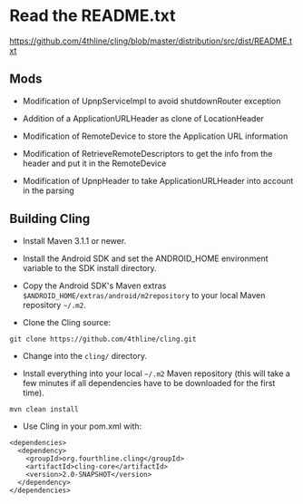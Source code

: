 Read the README.txt
=====================

https://github.com/4thline/cling/blob/master/distribution/src/dist/README.txt

Mods
---------------------
* Modification of UpnpServiceImpl to avoid shutdownRouter exception

* Addition of a ApplicationURLHeader as clone of LocationHeader

* Modification of RemoteDevice to store the Application URL information

* Modification of RetrieveRemoteDescriptors to get the info from the header and put it in the RemoteDevice

* Modification of UpnpHeader to take ApplicationURLHeader into account in the parsing


Building Cling
---------------------

* Install Maven 3.1.1 or newer.

* Install the Android SDK and set the ANDROID_HOME environment variable to the SDK install directory.

* Copy the Android SDK's Maven extras `$ANDROID_HOME/extras/android/m2repository` to your local Maven repository `~/.m2`.

* Clone the Cling source:

````
git clone https://github.com/4thline/cling.git
````

* Change into the `cling/` directory.

* Install everything into your local `~/.m2` Maven repository (this will take a few minutes if all dependencies have to be downloaded for the first time).

````
mvn clean install
````

* Use Cling in your pom.xml with:

````
<dependencies>
  <dependency>
    <groupId>org.fourthline.cling</groupId>
    <artifactId>cling-core</artifactId>
    <version>2.0-SNAPSHOT</version>
  </dependency>
</dependencies>
````
